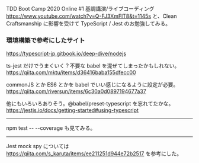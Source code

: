 TDD Boot Camp 2020 Online #1 基調講演/ライブコーディング
https://www.youtube.com/watch?v=Q-FJ3XmFlT8&t=1145s
と、Clean Craftsmanship に影響を受けて TypeScript / Jest のお勉強してみる。

### 環境構築で参考にしたサイト

https://typescript-jp.gitbook.io/deep-dive/nodejs

ts-jest だけでうまくいく？不要な babel を混ぜてしまったかもしれない。
https://qiita.com/mktu/items/d36416baba155dfecc00

commonJS とか ES6 とかを babel でいい感じになるように設定が必要。
https://qiita.com/riversun/items/6c30a0d0897194677a37

他にもいろいろありそう。@babel/preset-typescript を忘れてたかな。
https://jestjs.io/docs/getting-started#using-typescript

---

npm test -- --coverage も見てみる。

---

Jest mock spy については
https://qiita.com/s_karuta/items/ee211251d944e72b2517
を参考にした。
